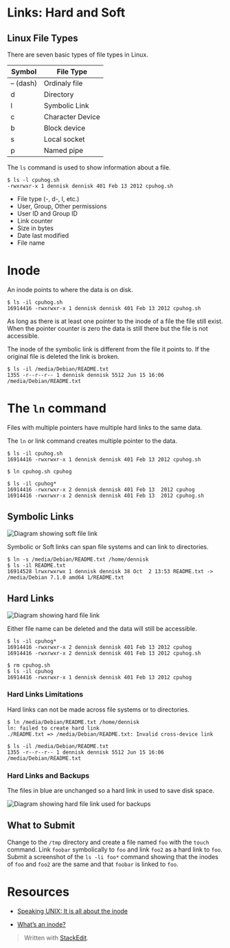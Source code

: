 <h1 id="links-hard-and-soft">Links: Hard and Soft</h1>



<h2 id="linux-file-types">Linux File Types</h2>

<p>There are seven basic types of file types in Linux.</p>

<table>
<thead>
<tr>
  <th>Symbol</th>
  <th>File Type</th>
</tr>
</thead>
<tbody><tr>
  <td>– (dash)</td>
  <td>Ordinaly file</td>
</tr>
<tr>
  <td>d</td>
  <td>Directory</td>
</tr>
<tr>
  <td>l</td>
  <td>Symbolic Link</td>
</tr>
<tr>
  <td>c</td>
  <td>Character Device</td>
</tr>
<tr>
  <td>b</td>
  <td>Block device</td>
</tr>
<tr>
  <td>s</td>
  <td>Local socket</td>
</tr>
<tr>
  <td>p</td>
  <td>Named pipe</td>
</tr>
</tbody></table>


<p>The <code>ls</code> command is used to show information about a file.</p>

<pre class="prettyprint"><code class=" hljs lasso">$ ls <span class="hljs-attribute">-l</span> cpuhog<span class="hljs-built_in">.</span>sh
<span class="hljs-attribute">-rwxrwxr</span><span class="hljs-attribute">-x</span> <span class="hljs-number">1</span> dennisk dennisk <span class="hljs-number">401</span> Feb <span class="hljs-number">13</span> <span class="hljs-number">2012</span> cpuhog<span class="hljs-built_in">.</span>sh</code></pre>

<ul>
<li>File type (-, d-, l, etc.)</li>
<li>User, Group, Other permissions</li>
<li>User ID and Group ID</li>
<li>Link counter</li>
<li>Size in bytes</li>
<li>Date last modified</li>
<li>File name</li>
</ul>

<h1 id="inode">Inode</h1>

<p>An inode points to where the data is on disk.</p>



<pre class="prettyprint"><code class=" hljs lasso">$ ls <span class="hljs-attribute">-il</span> cpuhog<span class="hljs-built_in">.</span>sh
<span class="hljs-number">16914416</span> <span class="hljs-attribute">-rwxrwxr</span><span class="hljs-attribute">-x</span> <span class="hljs-number">1</span> dennisk dennisk <span class="hljs-number">401</span> Feb <span class="hljs-number">13</span> <span class="hljs-number">2012</span> cpuhog<span class="hljs-built_in">.</span>sh</code></pre>

<p>As long as there is at least one pointer to the inode of a file the file still exist. When the pointer counter is zero the data is still there but the file is not accessible.</p>

<p>The inode of the symbolic link is different from the file it points to. If the original file is deleted the link is broken.</p>

<pre class="prettyprint"><code class=" hljs brainfuck"><span class="hljs-comment">$</span> <span class="hljs-comment">ls</span> <span class="hljs-literal">-</span><span class="hljs-comment">il</span> <span class="hljs-comment">/media/Debian/README</span><span class="hljs-string">.</span><span class="hljs-comment">txt</span>
<span class="hljs-comment">1355</span> <span class="hljs-literal">-</span><span class="hljs-comment">r</span><span class="hljs-literal">-</span><span class="hljs-literal">-</span><span class="hljs-comment">r</span><span class="hljs-literal">-</span><span class="hljs-literal">-</span><span class="hljs-comment">r</span><span class="hljs-literal">-</span><span class="hljs-literal">-</span> <span class="hljs-comment">1</span> <span class="hljs-comment">dennisk</span> <span class="hljs-comment">dennisk</span> <span class="hljs-comment">5512</span> <span class="hljs-comment">Jun</span> <span class="hljs-comment">15</span> <span class="hljs-comment">16:06</span> <span class="hljs-comment">/media/Debian/README</span><span class="hljs-string">.</span><span class="hljs-comment">txt</span></code></pre>

<h1 id="the-ln-command">The <code>ln</code> command</h1>

<p>Files with multiple pointers have multiple hard links to the same data.</p>

<p>The <code>ln</code> or link command creates multiple pointer to the data.</p>

<pre class="prettyprint"><code class=" hljs lasso">$ ls <span class="hljs-attribute">-il</span> cpuhog<span class="hljs-built_in">.</span>sh
<span class="hljs-number">16914416</span> <span class="hljs-attribute">-rwxrwxr</span><span class="hljs-attribute">-x</span> <span class="hljs-number">1</span> dennisk dennisk <span class="hljs-number">401</span> Feb <span class="hljs-number">13</span> <span class="hljs-number">2012</span> cpuhog<span class="hljs-built_in">.</span>sh

$ ln cpuhog<span class="hljs-built_in">.</span>sh cpuhog

$ ls <span class="hljs-attribute">-il</span> cpuhog<span class="hljs-subst">*</span>
<span class="hljs-number">16914416</span> <span class="hljs-attribute">-rwxrwxr</span><span class="hljs-attribute">-x</span> <span class="hljs-number">2</span> dennisk dennisk <span class="hljs-number">401</span> Feb <span class="hljs-number">13</span>  <span class="hljs-number">2012</span> cpuhog
<span class="hljs-number">16914416</span> <span class="hljs-attribute">-rwxrwxr</span><span class="hljs-attribute">-x</span> <span class="hljs-number">2</span> dennisk dennisk <span class="hljs-number">401</span> Feb <span class="hljs-number">13</span>  <span class="hljs-number">2012</span> cpuhog<span class="hljs-built_in">.</span>sh</code></pre>

<h2 id="symbolic-links">Symbolic Links</h2>

<p><img src="https://s3.amazonaws.com/CIS126DL/Images/link-soft.png" alt="Diagram showing soft file link" title="soft link"></p>

<p>Symbolic or Soft links can span file systems and can link to directories.</p>

<pre class="prettyprint"><code class=" hljs avrasm">$ ln -s /media/Debian/README<span class="hljs-preprocessor">.txt</span> /home/dennisk
$ ls -il README<span class="hljs-preprocessor">.txt</span>
<span class="hljs-number">16914528</span> lrwxrwxrwx <span class="hljs-number">1</span> dennisk dennisk <span class="hljs-number">38</span> Oct  <span class="hljs-number">2</span> <span class="hljs-number">13</span>:<span class="hljs-number">53</span> README<span class="hljs-preprocessor">.txt</span> -&gt; /media/Debian <span class="hljs-number">7.1</span><span class="hljs-number">.0</span> amd64 <span class="hljs-number">1</span>/README<span class="hljs-preprocessor">.txt</span></code></pre>

<h2 id="hard-links">Hard Links</h2>

<p><img src="https://s3.amazonaws.com/CIS126DL/Images/link-hard.png" alt="Diagram showing hard file link" title="hard link"></p>

<p>Either file name can be deleted and the data will still be accessible.</p>

<pre class="prettyprint"><code class=" hljs lasso">$ ls <span class="hljs-attribute">-il</span> cpuhog<span class="hljs-subst">*</span>
<span class="hljs-number">16914416</span> <span class="hljs-attribute">-rwxrwxr</span><span class="hljs-attribute">-x</span> <span class="hljs-number">2</span> dennisk dennisk <span class="hljs-number">401</span> Feb <span class="hljs-number">13</span> <span class="hljs-number">2012</span> cpuhog
<span class="hljs-number">16914416</span> <span class="hljs-attribute">-rwxrwxr</span><span class="hljs-attribute">-x</span> <span class="hljs-number">2</span> dennisk dennisk <span class="hljs-number">401</span> Feb <span class="hljs-number">13</span> <span class="hljs-number">2012</span> cpuhog<span class="hljs-built_in">.</span>sh

$ rm cpuhog<span class="hljs-built_in">.</span>sh
$ ls <span class="hljs-attribute">-il</span> cpuhog
<span class="hljs-number">16914416</span> <span class="hljs-attribute">-rwxrwxr</span><span class="hljs-attribute">-x</span> <span class="hljs-number">1</span> dennisk dennisk <span class="hljs-number">401</span> Feb <span class="hljs-number">13</span> <span class="hljs-number">2012</span> cpuhog</code></pre>

<h3 id="hard-links-limitations">Hard Links Limitations</h3>

<p>Hard links can not be made across file systems or to directories.</p>

<pre class="prettyprint"><code class=" hljs avrasm">$ ln /media/Debian/README<span class="hljs-preprocessor">.txt</span> /home/dennisk
<span class="hljs-label">ln:</span> failed to create hard link 
./README<span class="hljs-preprocessor">.txt</span> =&gt; /media/Debian/README<span class="hljs-preprocessor">.txt</span>: Invalid cross-device link

$ ls -il /media/Debian/README<span class="hljs-preprocessor">.txt</span>
<span class="hljs-number">1355</span> -r--r--r-- <span class="hljs-number">1</span> dennisk dennisk <span class="hljs-number">5512</span> Jun <span class="hljs-number">15</span> <span class="hljs-number">16</span>:<span class="hljs-number">06</span> /media/Debian/README<span class="hljs-preprocessor">.txt</span></code></pre>



<h3 id="hard-links-and-backups">Hard Links and Backups</h3>

<p>The files in blue are unchanged so a hard link in used to save disk space.</p>

<p><img src="https://s3.amazonaws.com/CIS126DL/Images/link-backup.png" alt="Diagram showing hard file link used for backups" title="Using hard links for backup"></p>



<h2 id="what-to-submit">What to Submit</h2>

<p>Change to the <code>/tmp</code> directory and create a file named <code>foo</code> with the <code>touch</code> command. Link <code>foobar</code> symbolically to <code>foo</code> and link <code>foo2</code> as a hard link to <code>foo</code>. Submit a screenshot of the <code>ls -li foo*</code> command showing that the inodes of <code>foo</code> and <code>foo2</code> are the same and that <code>foobar</code> is linked to <code>foo</code>.</p>

<h1 id="resources">Resources</h1>

<ul>
<li><p><a href="http://www.ibm.com/developerworks/aix/library/au-speakingunix14/" title="Speaking UNIX: It is all about the inode">Speaking UNIX: It is all about the inode</a></p></li>
<li><p><a href="http://www.linux-mag.com/id/8658/" title="What is an inode?">What’s an inode?</a></p></li>
</ul>

<!-- Links -->

<blockquote>
  <p>Written with <a href="https://stackedit.io/">StackEdit</a>.</p>
</blockquote>